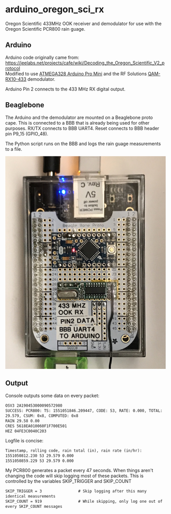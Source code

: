 # arduino_oregon_sci_rx
Oregon Scientific 433MHz OOK receiver and demodulator for use with the Oregon Scientific PCR800 rain guage.

## Arduino
Arduino code originally came from: https://jeelabs.net/projects/cafe/wiki/Decoding_the_Oregon_Scientific_V2_protocol   
Modified to use [ATMEGA328 Arduino Pro Mini](https://www.digikey.com/product-detail/en/sparkfun-electronics/DEV-11114/1568-1054-ND) and the RF Solutions [QAM-RX10-433](https://www.digikey.com/product-detail/en/rf-solutions/QAM-RX10-433/QAM-RX10-433-ND/) demodulator.

Arduino Pin 2 connects to the 433 MHz RX digital output.

## Beaglebone
The Arduino and the demodulator are mounted on a Beaglebone proto cape.  This is connected to a BBB that is already being used for other purposes.  RX/TX connects to BBB UART4.  Reset connects to BBB header pin P9_15 (GPIO_48).

The Python script runs on the BBB and logs the rain guage measurements to a file.

![Board photo](photo.jpg?raw=true "Board photo")

## Output
Console outputs some data on every packet:
```
OSV3 2A190453000090572980  
SUCCESS: PCR800: TS: 1551051846.209447, CODE: 53, RATE: 0.000, TOTAL: 29.579, CSUM: 0x8, COMPUTED: 0x8  
RAIN 29.58 0.00  
CRES 5618EA010060F1F700E501  
HEZ 04FE3C0040C203  
```

Logfile is concise:
```
Timestamp, rolling code, rain total (in), rain rate (in/hr):
1551050812.230 53 29.579 0.000
1551050859.229 53 29.579 0.000
```

My PCR800 generates a packet every 47 seconds.  When things aren't changing the code will skip logging most of these packets.  This is controlled by the variables SKIP_TRIGGER and SKIP_COUNT
```
SKIP_TRIGGER = 3                # Skip logging after this many identical measurements
SKIP_COUNT = 919                # While skipping, only log one out of every SKIP_COUNT messages
```
